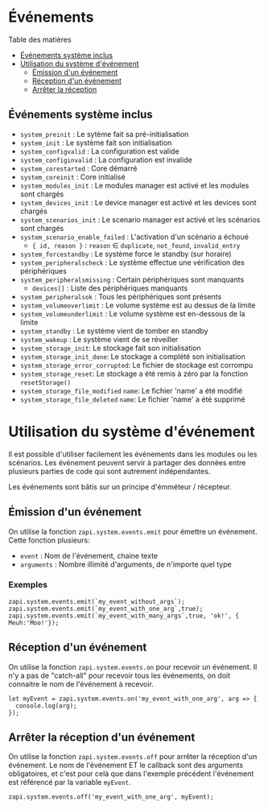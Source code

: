 # Événements 

Table des matières
- [Événements système inclus](#événements-système-inclus)
- [Utilisation du système d'événement](#utilisation-du-système-dévenement)
  - [Émission d'un événement](#émission-dun-événement)
  - [Réception d'un événement](#réception-dun-événement)
  - [Arrêter la réception](#arrêter-la-réception-dun-événement)
## Événements système inclus
- `system_preinit` : Le sytème fait sa pré-initialisation
- `system_init` : Le système fait son initialisation
- `system_configvalid` : La configuration est valide
- `system_configinvalid` : La configuration est invalide
- `system_corestarted` : Core démarré
- `system_coreinit` : Core initialisé
- `system_modules_init` : Le modules manager est activé et les modules sont chargés
- `system_devices_init` : Le device manager est activé et les devices sont chargés
- `system_scenarios_init` : Le scenario manager est activé et les scénarios sont chargés
- `system_scenario_enable_failed` : L'activation d'un scénario a échoué
  - `{ id, reason }` : `reason` ∈ `duplicate`, `not_found`, `invalid_entry`
- `system_forcestandby` : Le système force le standby (sur horaire)
- `system_peripheralscheck` : Le système effectue une vérification des périphériques
- `system_peripheralsmissing` : Certain périphériques sont manquants
  - `devices[]` : Liste des périphériques manquants
- `system_peripheralsok` : Tous les périphériques sont présents
- `system_volumeoverlimit` : Le volume système est au dessus de la limite
- `system_volumeunderlimit` : Le volume système est en-dessous de la limite
- `system_standby` : Le système vient de tomber en standby
- `system_wakeup` : Le système vient de se réveiller
- `system_storage_init`: Le stockage fait son initialisation
- `system_storage_init_done`: Le stockage a complété son initialisation
- `system_storage_error_corrupted`: Le fichier de stockage est corrompu
- `system_storage_reset`: Le stockage a été remis à zéro par la fonction `resetStorage()`
- `system_storage_file_modified` `name`: Le fichier 'name' a été modifié
- `system_storage_file_deleted` `name`: Le fichier 'name' a été supprimé

# Utilisation du système d'événement
Il est possible d'utiliser facilement les événements dans les modules ou les scénarios. Les événement peuvent servir à partager des données entre plusieurs parties de code qui sont autrement indépendantes.

Les événements sont bâtis sur un principe d'émméteur / récepteur.

## Émission d'un événement
On utilise la fonction `zapi.system.events.emit` pour émettre un événement. Cette fonction plusieurs:
- `event` : Nom de l'événement, chaine texte
- `arguments` : Nombre illimité d'arguments, de n'importe quel type

### Exemples
```JS
zapi.system.events.emit(`my_event_without_args`);
zapi.system.events.emit(`my_event_with_one_arg`,true);
zapi.system.events.emit(`my_event_with_many_args`,true, 'ok!', { Meuh:'Moo!'});
```

## Réception d'un événement
On utilise la fonction `zapi.system.events.on` pour recevoir un événement. Il n'y a pas de "catch-all" pour recevoir tous les événements, on doit connaitre le nom de l'événement à recevoir.

```JS
let myEvent = zapi.system.events.on('my_event_with_one_arg', arg => {
  console.log(arg);
});
```

## Arrêter la réception d'un événement
On utilise la fonction `zapi.system.events.off` pour arrêter la réception d'un événement. Le nom de l'événement ET le callback sont des arguments obligatoires, et c'est pour celà que dans l'exemple précédent l'événement est référencé par la variable `myEvent`.

```JS
zapi.system.events.off('my_event_with_one_arg', myEvent);
```
